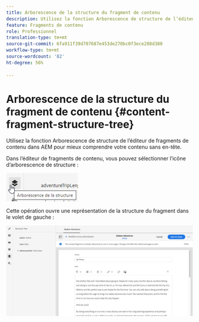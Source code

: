 ```yaml
---
title: Arborescence de la structure du fragment de contenu
description: Utilisez la fonction Arborescence de structure de l’éditeur de fragments de contenu dans AEM pour mieux comprendre votre contenu sans en-tête.
feature: Fragments de contenu
role: Professionnel
translation-type: tm+mt
source-git-commit: 6fa911f39d707687e453de270bc0f3ece208d380
workflow-type: tm+mt
source-wordcount: '82'
ht-degree: 56%

---
```



# Arborescence de la structure du fragment de contenu {#content-fragment-structure-tree}

Utilisez la fonction Arborescence de structure de l’éditeur de fragments de contenu dans AEM pour mieux comprendre votre contenu sans en-tête.

Dans l’éditeur de fragments de contenu, vous pouvez sélectionner l’icône d’arborescence de structure :

![Arborescence de la structure du fragment de contenu](assets/cfm-structuretree-01.png)

Cette opération ouvre une représentation de la structure du fragment dans le volet de gauche :

![Arborescence de la structure du fragment de contenu](assets/cfm-structuretree-02.png)